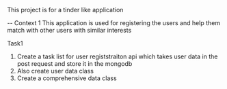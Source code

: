 This project is for a tinder like application

-- Context
1 This application is used for registering the users and help them match with other users with similar interests


Task1
1. Create a task list for user registstraiton api which takes user data in the post request and store it in the mongodb
2. Also create user data class 
3. Create a comprehensive data class